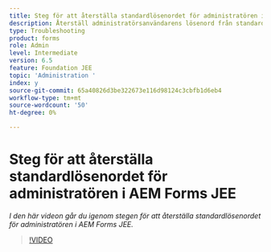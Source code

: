 ```yaml
---
title: Steg för att återställa standardlösenordet för administratören i AEM Forms JEE
description: Återställ administratörsanvändarens lösenord från standardlösenordet
type: Troubleshooting
product: forms
role: Admin
level: Intermediate
version: 6.5
feature: Foundation JEE
topic: 'Administration '
index: y
source-git-commit: 65a40826d3be322673e116d98124c3cbfb1d6eb4
workflow-type: tm+mt
source-wordcount: '50'
ht-degree: 0%

---
```



# Steg för att återställa standardlösenordet för administratören i AEM Forms JEE

*I den här videon går du igenom stegen för att återställa standardlösenordet för administratören i AEM Forms JEE.*

>[!VIDEO](https://video.tv.adobe.com/v/335541?quality=9&learn=on)
